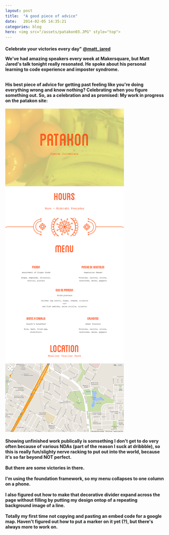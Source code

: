 ```yaml
---
layout: post
title:  "A good piece of advice"
date:   2014-02-05 14:35:21
categories: blog
hero: <img src="/assets/patakon03.JPG" style="top">
---
```

<h4 sytle="font-size: 42px;">Celebrate your victories every day" <a href="https://twitter.com/matt_jared"> @matt_jared </a>

We've had amazing speakers every week at Makersquare, but Matt Jared's talk tonight really resonated. He spoke about his personal learning to code experience and imposter syndrome. 
<br><br>
<!--more-->
His best piece of advice for getting past feeling like you're doing everything wrong and know nothing? Celebrating when you figure something out. So, as a celebration and as promised: My work in progress on the patakon site:
<br><br>
<img src="assets/patakon_ipad_wip.png">
<br><br>
Showing unfinished work publically is somsething I don't get to do very often because of various NDAs (part of the reason I suck at dribbble), so this is really fun/slighty nerve racking to put out into the world, because it's so far beyond NOT perfect.
<br><br>
But there are some victories in there.
<br><br>
I'm using the foundation framework, so my menu collapses to one column on a phone. 
<br><br>
I also figured out how to make that decorative divider expand across the page without filling by putting my design ontop of a repeating background image of a line.
<br><br>
Totally my first time not copying and pasting an embed code for a google map. Haven't figured out how to put a marker on it yet (?), but there's always more to work on.
